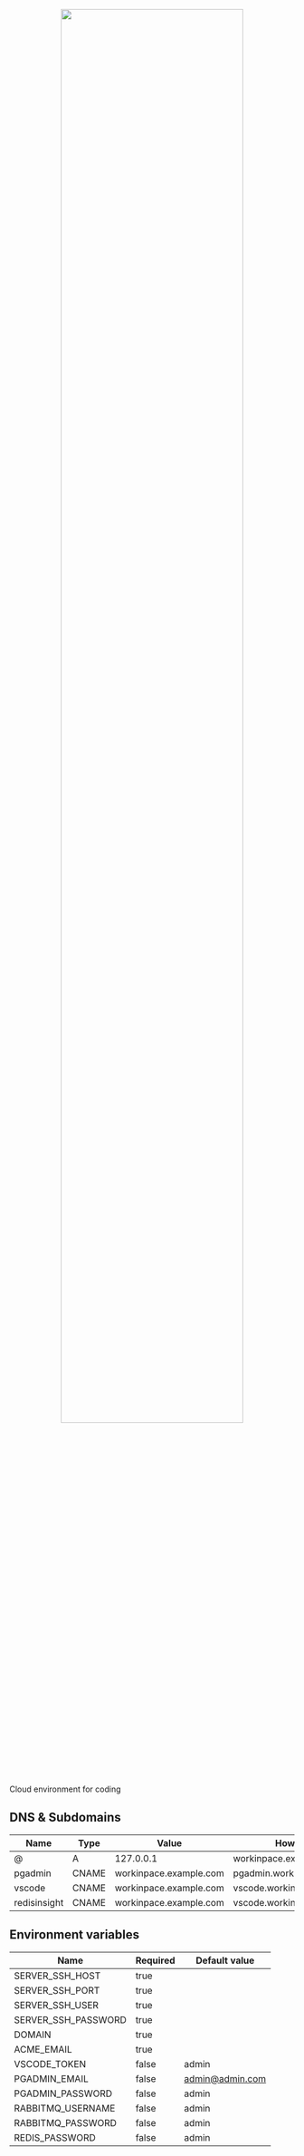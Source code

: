 <p align="center">
  <img width="80%" src="https://drive.google.com/uc?export=view&id=1PSeuIeyTP6zrdeZXZsYvaYLbp6AokB_W">
</p>

Cloud environment for coding

## DNS & Subdomains

| **Name**       | **Type** | **Value**              | **How to access**              |
| -------------- | -------- | ---------------------- | ------------------------------ |
| @              | A        | 127.0.0.1              | workinpace.example.com         |
| pgadmin        | CNAME    | workinpace.example.com | pgadmin.workinpace.example.com |
| vscode         | CNAME    | workinpace.example.com | vscode.workinpace.example.com  |
| redisinsight   | CNAME    | workinpace.example.com | vscode.workinpace.example.com  |

## Environment variables

| **Name**            | **Required**  | **Default value** |
| ------------------- | ------------- | ----------------- |
| SERVER_SSH_HOST     | true          |                   |
| SERVER_SSH_PORT     | true          |                   |
| SERVER_SSH_USER     | true          |                   |
| SERVER_SSH_PASSWORD | true          |                   |
| DOMAIN              | true          |                   |
| ACME_EMAIL          | true          |                   |
| VSCODE_TOKEN        | false         | admin             |
| PGADMIN_EMAIL       | false         | admin@admin.com   |
| PGADMIN_PASSWORD    | false         | admin             |
| RABBITMQ_USERNAME   | false         | admin             |
| RABBITMQ_PASSWORD   | false         | admin             |
| REDIS_PASSWORD      | false         | admin             |

